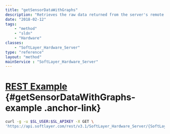 ```yaml
---
title: "getSensorDataWithGraphs"
description: "Retrieves the raw data returned from the server's remote management card.  For more details of what is returned please refer to the getSensorData method.  Along with the raw data, graphs for the cpu and system temperatures and fan speeds are also returned. "
date: "2018-02-12"
tags:
    - "method"
    - "sldn"
    - "Hardware"
classes:
    - "SoftLayer_Hardware_Server"
type: "reference"
layout: "method"
mainService : "SoftLayer_Hardware_Server"
---
```


# [REST Example](#getSensorDataWithGraphs-example) <a href="/article/rest/"><i class="fas fa-question"></i></a> {#getSensorDataWithGraphs-example .anchor-link} 
```bash
curl -g -u $SL_USER:$SL_APIKEY -X GET \
'https://api.softlayer.com/rest/v3.1/SoftLayer_Hardware_Server/{SoftLayer_Hardware_ServerID}/getSensorDataWithGraphs'
```
